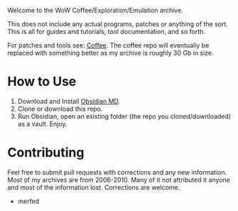 Welcome to the WoW Coffee/Exploration/Emulation archive.

This does not include any actual programs, patches or anything of the sort. This is all for guides and tutorials, tool documentation, and so forth.

For patches and tools see: [Coffee](https://github.com/merfed/Coffee/). The coffee repo will eventually be replaced with something better as my archive is roughly 30 Gb in size.

# How to Use

1. Download and Install [Obsidian MD](https://obsidian.md/).
2. Clone or download this repo.
3. Run Obsidian, open an existing folder (the repo you cloned/downloaded) as a vault. Enjoy.

# Contributing

Feel free to submit pull requests with corrections and any new information. Most of my archives are from 2006-2010. Many of it not attributed it anyone and most of the information lost. Corrections are welcome.

- merfed